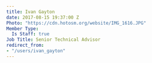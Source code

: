 ```yaml
---
title: Ivan Gayton
date: 2017-08-15 19:37:00 Z
Photo: "https://cdn.hotosm.org/website/IMG_1616.JPG"
Member Type:
  Is Staff: true
Job Title: Senior Technical Advisor
redirect_from:
- "/users/ivan_gayton"
---
```


